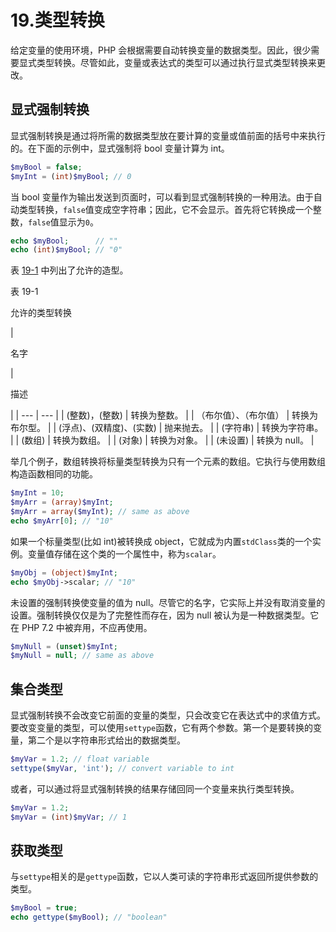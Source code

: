 # 19.类型转换

给定变量的使用环境，PHP 会根据需要自动转换变量的数据类型。因此，很少需要显式类型转换。尽管如此，变量或表达式的类型可以通过执行显式类型转换来更改。

## 显式强制转换

显式强制转换是通过将所需的数据类型放在要计算的变量或值前面的括号中来执行的。在下面的示例中，显式强制将 bool 变量计算为 int。

```php
$myBool = false;
$myInt = (int)$myBool; // 0

```

当 bool 变量作为输出发送到页面时，可以看到显式强制转换的一种用法。由于自动类型转换，`false`值变成空字符串；因此，它不会显示。首先将它转换成一个整数，`false`值显示为`0`。

```php
echo $myBool;      // ""
echo (int)$myBool; // "0"

```

表 [19-1](#Tab1) 中列出了允许的造型。

表 19-1

允许的类型转换

<colgroup><col class="tcol1 align-left"> <col class="tcol2 align-left"></colgroup> 
| 

名字

 | 

描述

 |
| --- | --- |
| (整数)，(整数) | 转换为整数。 |
| （布尔值）、（布尔值） | 转换为布尔型。 |
| (浮点)、(双精度)、(实数) | 抛来抛去。 |
| (字符串) | 转换为字符串。 |
| (数组) | 转换为数组。 |
| (对象) | 转换为对象。 |
| (未设置) | 转换为 null。 |

举几个例子，数组转换将标量类型转换为只有一个元素的数组。它执行与使用数组构造函数相同的功能。

```php
$myInt = 10;
$myArr = (array)$myInt;
$myArr = array($myInt); // same as above
echo $myArr[0]; // "10"

```

如果一个标量类型(比如 int)被转换成 object，它就成为内置`stdClass`类的一个实例。变量值存储在这个类的一个属性中，称为`scalar`。

```php
$myObj = (object)$myInt;
echo $myObj->scalar; // "10"

```

未设置的强制转换使变量的值为 null。尽管它的名字，它实际上并没有取消变量的设置。强制转换仅仅是为了完整性而存在，因为 null 被认为是一种数据类型。它在 PHP 7.2 中被弃用，不应再使用。

```php
$myNull = (unset)$myInt;
$myNull = null; // same as above

```

## 集合类型

显式强制转换不会改变它前面的变量的类型，只会改变它在表达式中的求值方式。要改变变量的类型，可以使用`settype`函数，它有两个参数。第一个是要转换的变量，第二个是以字符串形式给出的数据类型。

```php
$myVar = 1.2; // float variable
settype($myVar, 'int'); // convert variable to int

```

或者，可以通过将显式强制转换的结果存储回同一个变量来执行类型转换。

```php
$myVar = 1.2;
$myVar = (int)$myVar; // 1

```

## 获取类型

与`settype`相关的是`gettype`函数，它以人类可读的字符串形式返回所提供参数的类型。

```php
$myBool = true;
echo gettype($myBool); // "boolean"

```